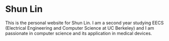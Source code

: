 # Shun Lin
This is the personal website for Shun Lin.  I am a second year studying EECS (Electrical Engineering and Computer Science at UC Berkeley) and I am passionate in computer science and its application in medical devices.
